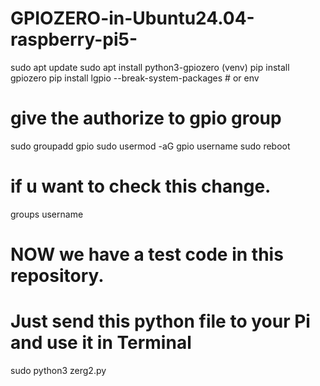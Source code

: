 # GPIOZERO-in-Ubuntu24.04-raspberry-pi5-

sudo apt update
sudo apt install python3-gpiozero
(venv) pip install gpiozero
pip install lgpio --break-system-packages  # or env

# give the authorize to gpio group
sudo groupadd gpio
sudo usermod -aG gpio username
sudo reboot

# if u want to check this change.
groups username

# NOW we have a test code in this repository.
# Just send this python file to your Pi and use it in Terminal

sudo python3 zerg2.py
